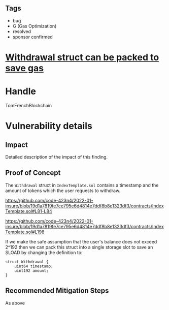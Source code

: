 ## Tags

- bug
- G (Gas Optimization)
- resolved
- sponsor confirmed

# [Withdrawal struct can be packed to save gas](https://github.com/code-423n4/2022-01-insure-findings/issues/27) 

# Handle

TomFrenchBlockchain


# Vulnerability details

## Impact
Detailed description of the impact of this finding.

## Proof of Concept

The `Withdrawal` struct in `IndexTemplate.sol` contains a timestamp and the amount of tokens which the user requests to withdraw.

https://github.com/code-423n4/2022-01-insure/blob/19d1a7819fe7ce795e6d4814e7ddf8b8e1323df3/contracts/IndexTemplate.sol#L81-L84

https://github.com/code-423n4/2022-01-insure/blob/19d1a7819fe7ce795e6d4814e7ddf8b8e1323df3/contracts/IndexTemplate.sol#L198

If we make the safe assumption that the user's balance does not exceed 2^192 then we can pack this struct into a single storage slot to save an SLOAD by changing the definition to:

```
struct Withdrawal {
    uint64 timestamp;
    uint192 amount;
}
```

## Recommended Mitigation Steps

As above

